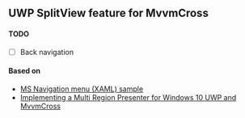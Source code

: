 
## UWP SplitView feature for MvvmCross


#### TODO
* [ ] Back navigation

#### Based on

* [MS Navigation menu (XAML) sample](https://github.com/Microsoft/Windows-universal-samples/tree/master/Samples/XamlNavigation)
* [Implementing a Multi Region Presenter for Windows 10 UWP and MvvmCross](http://stephanvs.com/implementing-a-multi-region-presenter-for-windows-10-uwp-and-mvvmcross/)
